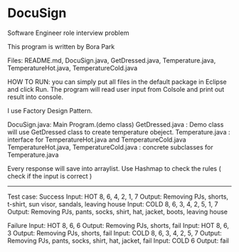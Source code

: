 # DocuSign
Software Engineer role interview problem

This program is written by Bora Park

Files: README.md, DocuSign.java, GetDressed.java, Temperature.java, TemperatureHot.java, TemperatureCold.java

HOW TO RUN: 
you can simply put all files in the default package in Eclipse and click Run.
The program will read user input from Colsole and print out result into console.

I use Factory Design Pattern. 

DocuSign.java: Main Program.(demo class)
GetDressed.java : Demo class will use GetDressed class to create temperature obeject.
Temperature.java : interface for TemperatureHot.java and TemperatureCold.java
TemperatureHot.java, TemperatureCold.java : concrete subclasses for Temperature.java

Every response will save into arraylist. 
Use Hashmap to check the rules ( check if the input is correct )

-----------------------------------------------------------------------------------------------------------------------------------

Test case:
Success
Input: HOT 8, 6, 4, 2, 1, 7
Output: Removing PJs, shorts, t-shirt, sun visor, sandals, leaving house
Input: COLD 8, 6, 3, 4, 2, 5, 1, 7
Output: Removing PJs, pants, socks, shirt, hat, jacket, boots, leaving house
 
Failure
Input: HOT 8, 6, 6
Output: Removing PJs, shorts, fail
Input: HOT 8, 6, 3
Output: Removing PJs, shorts, fail
Input: COLD 8, 6, 3, 4, 2, 5, 7
Output: Removing PJs, pants, socks, shirt, hat, jacket, fail
Input: COLD 6
Output: fail
